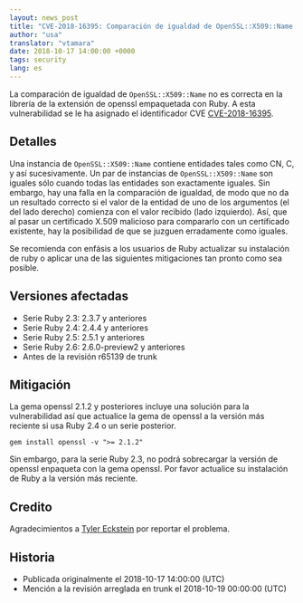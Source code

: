 ```yaml
---
layout: news_post
title: "CVE-2018-16395: Comparación de igualdad de OpenSSL::X509::Name no opera correactamente"
author: "usa"
translator: "vtamara"
date: 2018-10-17 14:00:00 +0000
tags: security
lang: es
---
```


La comparación de igualdad de `OpenSSL::X509::Name` no es correcta en la
librería de la extensión de openssl empaquetada con Ruby.
A esta vulnerabilidad se le ha asignado el identificador CVE
[CVE-2018-16395](http://cve.mitre.org/cgi-bin/cvename.cgi?name=CVE-2018-16395).

## Detalles

Una instancia de `OpenSSL::X509::Name` contiene entidades tales como CN, C,
y así sucesivamente.  Un par de instancias de `OpenSSL::X509::Name` son
iguales sólo cuando todas las entidades son exactamente iguales. Sin embargo,
hay una falla en la comparación de igualdad, de modo que no da un resultado
correcto si el valor de la entidad de uno de los argumentos (el del lado
derecho) comienza con el valor recibido (lado izquierdo).
Así, que al pasar un certificado X.509 malicioso para compararlo con
un certificado existente, hay la posibilidad de que se juzguen
erradamente como iguales.

Se recomienda con enfásis a los usuarios de Ruby actualizar su
instalación de ruby o aplicar una de las siguientes mitigaciones
tan pronto como sea posible.

## Versiones afectadas

* Serie Ruby 2.3: 2.3.7 y anteriores
* Serie Ruby 2.4: 2.4.4 y anteriores
* Serie Ruby 2.5: 2.5.1 y anteriores
* Serie Ruby 2.6: 2.6.0-preview2 y anteriores
* Antes de la revisión r65139 de trunk

## Mitigación

La gema openssl 2.1.2 y posteriores incluye una solución para la
vulnerabilidad así que actualice la gema de openssl a la versión más
reciente si usa Ruby 2.4 o un serie posterior.

```
gem install openssl -v ">= 2.1.2"
```

Sin embargo, para la serie Ruby 2.3, no podrá sobrecargar la versión
de openssl enpaqueta con la gema openssl.
Por favor actualice su instalación de Ruby a la versión más reciente.

## Credito

Agradecimientos a [Tyler Eckstein](https://hackerone.com/tylereckstein)
por reportar el problema.

## Historia

* Publicada originalmente el 2018-10-17 14:00:00 (UTC)
* Mención a la revisión arreglada en trunk el 2018-10-19 00:00:00 (UTC)
